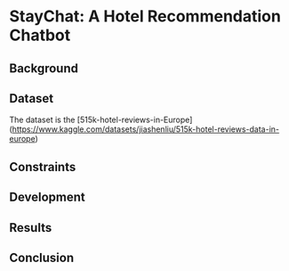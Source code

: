 # StayChat: A Hotel Recommendation Chatbot

## Background


## Dataset
The dataset is the [515k-hotel-reviews-in-Europe]
(https://www.kaggle.com/datasets/jiashenliu/515k-hotel-reviews-data-in-europe)

## Constraints


## Development


## Results


## Conclusion


